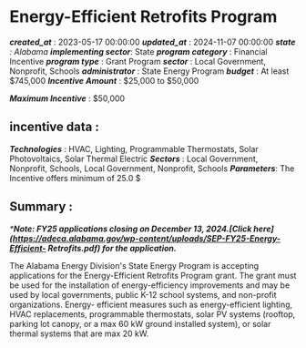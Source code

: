 # Energy-Efficient Retrofits Program 
 ***created_at*** : 2023-05-17 00:00:00 
 ***updated_at*** : 2024-11-07 00:00:00 
 ***state** : Alabama 
 **implementing sector***: State 
 ***program category*** : Financial Incentive 
 ***program type*** : Grant Program 
 ***sector*** : Local Government, Nonprofit, Schools 
 ***administrator*** : State Energy Program 
 ***budget*** : At least $745,000 
 ***Incentive Amount*** : $25,000 to $50,000

 
 ***Maximum Incentive*** : $50,000

 
 ## incentive data : 
 ***Technologies*** : HVAC, Lighting, Programmable Thermostats, Solar Photovoltaics, Solar Thermal Electric 
 ***Sectors*** : Local Government, Nonprofit, Schools, Local Government, Nonprofit, Schools 
 ***Parameters***: The Incentive offers minimum of 25.0 $ 
 
 ## Summary : 
 _***Note: FY25 applications closing on December 13, 2024.[Click
here](https://adeca.alabama.gov/wp-content/uploads/SEP-FY25-Energy-Efficient-
Retrofits.pdf) for the application.**_

The Alabama Energy Division's State Energy Program is accepting applications
for the Energy-Efficient Retrofits Program grant. The grant must be used for
the installation of energy-efficiency improvements and may be used by local
governments, public K-12 school systems, and non-profit organizations. Energy-
efficient measures such as energy-efficient lighting, HVAC replacements,
programmable thermostats, solar PV systems (rooftop, parking lot canopy, or a
max 60 kW ground installed system), or solar thermal systems that are max 20
kW.

 
 